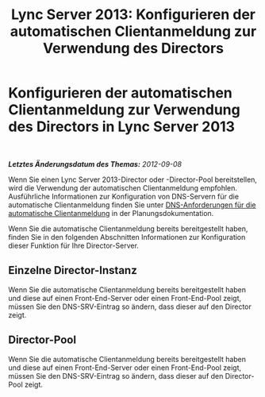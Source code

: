 ﻿---
title: 'Lync Server 2013: Konfigurieren der automatischen Clientanmeldung zur Verwendung des Directors'
TOCTitle: Konfigurieren der automatischen Clientanmeldung zur Verwendung des Directors
ms:assetid: 85369ffc-53ae-43be-8a23-84a094faecff
ms:mtpsurl: https://technet.microsoft.com/de-de/library/Gg398678(v=OCS.15)
ms:contentKeyID: 49294629
ms.date: 05/19/2016
mtps_version: v=OCS.15
ms.translationtype: HT
---

# Konfigurieren der automatischen Clientanmeldung zur Verwendung des Directors in Lync Server 2013

 

_**Letztes Änderungsdatum des Themas:** 2012-09-08_

Wenn Sie einen Lync Server 2013-Director oder -Director-Pool bereitstellen, wird die Verwendung der automatischen Clientanmeldung empfohlen. Ausführliche Informationen zur Konfiguration von DNS-Servern für die automatische Clientanmeldung finden Sie unter [DNS-Anforderungen für die automatische Clientanmeldung](lync-server-2013-dns-requirements-for-automatic-client-sign-in.md) in der Planungsdokumentation.

Wenn Sie die automatische Clientanmeldung bereits bereitgestellt haben, finden Sie in den folgenden Abschnitten Informationen zur Konfiguration dieser Funktion für Ihre Director-Server.

## Einzelne Director-Instanz

Wenn Sie die automatische Clientanmeldung bereits bereitgestellt haben und diese auf einen Front-End-Server oder einen Front-End-Pool zeigt, müssen Sie den DNS-SRV-Eintrag so ändern, dass dieser auf den Director zeigt.

## Director-Pool

Wenn Sie die automatische Clientanmeldung bereits bereitgestellt haben und diese auf einen Front-End-Server oder einen Front-End-Pool zeigt, müssen Sie den DNS-SRV-Eintrag so ändern, dass dieser auf den Director-Pool zeigt.

